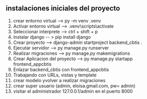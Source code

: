 ## instalaciones iniciales del proyecto
1. crear entorno virtual -->   py -m venv .venv     
2. Activar entorno virtual --> .venv\scripts\activate    
3. Seleccionar interprete --> ctrl + shift + p
4. Instalar django -- >  pip install django    
5. Crear proyecto -->  django-admin startproject backend_cbtis . 
6. Ejecutar servidor --> py manage.py runserver
7. Realizar migraciones --> py manage.py makemigrations
8. Crear Aplicacion del proyecto --> py manage.py startapp frontend_appcbtis 
9. Enlazar backend_cbtis con frontend_appcbtis
10. Trabajando con URLs, vistas y template
11. crear modelo yvolver a realizar migraciones
12. crear super usuario (admin, eloisa.gmail.com, pw= admin)
13. visitar el administrador 127.0.0.1/admin en el puerto 8000
